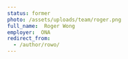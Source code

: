 ```yaml
---
status: former
photo: /assets/uploads/team/roger.png
full_name:  Roger Wong
employer:  ONA
redirect_from:
  - /author/rowo/
---
```


